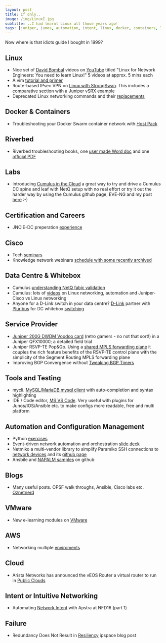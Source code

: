 ```yaml
---
layout: post
title: If only..
image: /img/LinuxI.jpg
subtitle: ..I had learnt Linux all those years ago!
tags: [juniper, junos, automation, intent, linux, docker, containers, labs, eve-ng, vmware, whitebox, cumulus, cisco, careers, certification, data centre]
---
```

Now where is that idiots guide I bought in 1999?

## Linux

* Nice set of [David Bombal](https://www.youtube.com/user/ConfigTerm/) videos on [YouTube](https://www.youtube.com/playlist?list=PLmfrXta5iRNrIjMcZHllB2ytVGyuKJOnb) titled "Linux for Network Engineers: You need to learn Linux!" 5 videos at approx. 5 mins each
* A vim [tutorial and primer](https://danielmiessler.com/study/vim/)
* Route-based IPsec VPN on [Linux with StrongSwan](https://vincent.bernat.im/en/blog/2017-route-based-vpn). This includes a comparative section with a Juniper vSRX example
* Deprecated Linux networking commands and their [replacements](https://dougvitale.wordpress.com/2011/12/21/deprecated-linux-networking-commands-and-their-replacements/)

## Docker & Containers

* Troubleshooting your Docker Swarm container network with [Host Pack](https://cumulusnetworks.com/blog/troubleshooting-docker-swarm-netq/)

## Riverbed

* Riverbed troubleshooting books, one [user made Word doc](https://splash.riverbed.com/servlet/JiveServlet/download/22746-6751/Troubleshooting%20Riverbed%20WAN%20optimization.doc) and one [official PDF](https://supportkb.riverbed.com/resources/sites/SUPPORT/content/live/SOLUTIONS/24000/S24051/en_US/book-external.pdf)

## Labs

* Introducing [Cumulus in the Cloud](https://cumulusnetworks.com/blog/cumulus-in-the-cloud/) a great way to try and drive a Cumulus DC spine and leaf with NetQ setup with no real effort or try it out the harder way by using the Cumulus github page, EVE-NG and my post [here](https://sipart.github.io/2017-09-12-cvxnetq/) :-)

## Certification and Careers

* JNCIE-DC preperation [experience](http://junosandme.over-blog.com/2017/05/jncie-dc-the-awesome-story-of-joao.html)

## Cisco

* Tech [seminars](https://learningnetwork.cisco.com/community/learning_center/ccie-rs-tech-seminars)
* Knowledge network webinars [schedule with some recently archived](https://engage2demand.cisco.com/CiscoKnowledgeNetwork)

## Data Centre & Whitebox

* Cumulus [understanding NetQ fabic validation](https://cumulusnetworks.com/learn/web-scale-networking-resources/product-collateral/understanding-netq/)
* Cumulus: lots of [videos](https://cumulusnetworks.com/learn/how-to-videos/) on Linux networking, automation and Juniper-Cisco vs Linux networking
* Anyone for a D-Link switch in your data centre? [D-Link](http://us.dlink.com/products/business-solutions/dxs-5000-54s/) partner with [Pluribus](http://www.pluribusnetworks.com/) for DC whitebox [switching](https://www.theregister.co.uk/2017/08/23/dlink_looks_at_data_centre_thinks_id_like_some_of_that_action/)

## Service Provider

* [Juniper 200G DWDM Voodoo card](https://www.sunet.se/blogg/new-toys-200g-dwdm-in-juniper-qfx10000/) (retro gamers - no not that sort!) in a Juniper QFX10000; a detailed field trial
* Juniper RSVP-TE Pop&Go. Using a [shared MPLS forwarding plane](https://forums.juniper.net/t5/Industry-Solutions-and-Trends/RSVP-TE-Pop-amp-Go-Using-a-shared-MPLS-forwarding-plane/ba-p/312918) it couples the rich feature benefits of the RSVP-TE control plane with the simplicity of the Segment Routing MPLS forwarding plane
* Improving BGP Convergence without [Tweaking BGP Timers](http://blog.ipspace.net/2017/09/improving-bgp-convergence-without.html?m=1)

## Tools and Testing

* mycli. [MySQL/MariaDB mysql client](https://www.cyberciti.biz/open-source/command-line-hacks/mycli-awesome-mysqlmariadbpercona-mysql-client-with-auto-completion-and-syntax-highlighting/) with auto-completion and syntax highlighting
* IDE / Code editor, [MS VS Code](https://code.visualstudio.com/). Very useful with plugins for Junos/IOS/Ansible etc. to make configs more readable, free and multi platform

## Automation and Configuration Management

* Python [exercises](https://www.ynonperek.com/2017/09/21/python-exercises/)
* Event-driven network automation and orchestration [slide deck](https://github.com/mirceaulinic/talks/blob/master/LONDON_AUTOMATION_MEETUP1/Event-driven_network_automation_and_orchestration.pdf)
* Netmiko a multi-vendor library to simplify Paramiko SSH connections to [network devices](https://pynet.twb-tech.com/blog/automation/netmiko.html) and its [github page](https://github.com/ktbyers/netmiko/blob/develop/README.md)
* Ansbile and [NAPALM samples](https://github.com/network-automation/ansible-napalm-samples/blob/master/README.md) on github

## Blogs

* Many useful posts. OPSF walk throughs, Ansible, Cisco labs etc. [Oznetnerd](http://www.oznetnerd.com/)

## VMware

* New e-learning modules on [VMware](https://itq.nl/new-e-learning-modules-on-vmware-partner-university/)

## AWS

* Networking multiple [enviroments](https://charity.wtf/2016/03/23/aws-networking-environments-and-you/)

## Cloud

* Arista Networks has announced the vEOS Router a virtual router to run in [Public Clouds](http://packetpushers.net/arista-announces-virtual-router/)

## Intent or Intuitive Networking

* Automating [Network Intent](http://go.apstra.com/video-apstra-at-nfd16-part-1) with Apstra at NFD16 (part 1)

## Failure

* Redundancy Does Not Result in [Resiliency](http://blog.ipspace.net/2017/09/redundancy-does-not-result-in-resiliency.html?m=1) ipspace blog post
